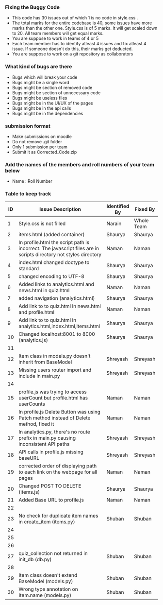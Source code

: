 ### Fixing the Buggy Code

- This code has 30 issues out of which 1 is no code in style.css . 
- The total marks for the entire codebase is 40, some issues have more marks than the other one. Style.css is of 5 marks. It will get scaled down to 20. All team members will get equal marks.
- You are suppose to work in teams of 4 or 5
- Each team member has to identify atleast 4 issues and fix atleast 4 issue. If someone doesn't do this, their marks get deducted.
- You are suppose to work on a git repository as collaborators

### What kind of bugs are there

- Bugs which will break your code
- Bugs might be a single word
- Bugs might be section of removed code
- Bugs might be section of unnecessary code
- Bugs might be useless files
- Bugs might be in the UI/UX of the pages
- Bugs might be in the api calls
- Bugs might be in the dependencies  

### submission format

- Make submissions on moodle
- Do not remove .git folder 
- Only 1 submission per team
- Submit it as Corrected_Code.zip

### Add the names of the members and roll numbers of your team below

- Name : Roll Number

### Table to keep track

| ID  | Issue Description                        | Identified By | Fixed By     |
|-----|------------------------------------------|---------------|--------------|
| 1   | Style.css is not filled                  |        Narain |  Whole Team  |
| 2   | items.html  (added container)            |        Shaurya|   Shaurya    |    
| 3   | In profile.html the script path is incorrect. The javascript files are in scripts directory not styles directory                                         |   Naman            |     Naman         |
| 4   | index.html changed doctype to standard   |      Shaurya  |    Shaurya   |         
| 5   | changed encoding to UTF-8                |       Shaurya |    Shaurya   |  
| 6   | Added links to analytics.html and news.html in quiz.html                                         |       Naman        |      Naman        |
| 7   | added navigation (analytics.html)        |      Shaurya  |     Shaurya  |      
| 8   | Add link to to quiz.html in news.html and profile.html                                    |  Naman             |     Naman         |
| 9   | Add link to to quiz.html in analytics.html,index.html,items.html     | Shaurya   |   Shaurya   |
| 10  | Changed localhost:8001 to 8000  (analytics.js)                                       |     Shaurya          |   Shaurya           |
| 11  |                                          |              |             |
| 12  | Item class in models.py doesn't inherit from BaseModel                                         | Shreyash              |    Shreyash          |
| 13  | Missing users router import and include in main.py                                         |   Shreyash            |   Shreyash           |
| 14  |                                          |               |              |
| 15  | profile.js was trying to access userCount but profile.html has userCounts                                          |             Naman  |     Naman         |
| 16  |   In profile.js Delete Button was using Patch method instead of Delete method, fixed it                                       |        Naman       |       Naman       |
| 17  |   In analytics.py, there's no route prefix in main.py causing inconsistent API paths                                       |   Shreyash            |  Shreyash            |
| 18  |  API calls in profile.js missing baseURL                                        |    Shreyash           | Shreyash             |
| 19  | corrected order of displaying path to each link on the webpage for all pages                                         |  Naman             |      Naman        |
| 20  |  Changed POST TO DELETE (items.js)                                        |      Shaurya         |      Shaurya       |
| 21  | Added Base URL to profile.js                                         |    Naman           | Naman             |
| 22  |                                          |               |              |
| 23  | No check for duplicate item names in create_item (items.py) | Shuban | Shuban |
| 24  |                                          |               |              |
| 25  |                                          |               |              |
| 26  |                                          |               |              |
| 27  | quiz_collection not returned in init_db (db.py) | Shuban | Shuban |
| 28  | | |          |
| 29  | Item class doesn't extend BaseModel (models.py) | Shuban | Shuban |
| 30  | Wrong type annotation on Item.name (models.py)  | Shuban | Shuban |
